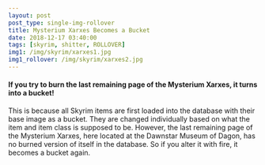 ```yaml
---
layout: post
post_type: single-img-rollover
title: Mysterium Xarxes Becomes a Bucket
date: 2018-12-17 03:40:00
tags: [skyrim, shitter, ROLLOVER]
img1: /img/skyrim/xarxes1.jpg
img1_rollover: /img/skyrim/xarxes2.jpg
---
```

#### If you try to burn the last remaining page of the Mysterium Xarxes, it turns into a bucket!

This is because all Skyrim items are first loaded into the database with their base image as a bucket. They are changed individually based on what the item and item class is supposed to be. However, the last remaining page of the Mysterium Xarxes, here located at the Dawnstar Museum of Dagon, has no burned version of itself in the database. So if you alter it with fire, it becomes a bucket again.
